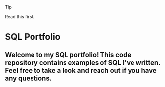 >[!TIP]
>Read this first.


# SQL Portfolio 
## Welcome to my SQL portfolio! This code repository contains examples of SQL I've written. Feel free to take a look and reach out if you have any questions.
